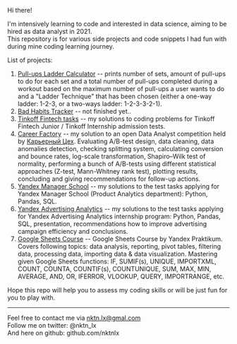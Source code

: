 Hi there!


I'm intensively learning to code and interested in data science, aiming to be hired as data analyst in 2021.  
This repository is for various side projects and code snippets I had fun with during mine coding learning journey.  


List of projects:
1. [Pull-ups Ladder Calculator](https://github.com/nktnlx/side_projects/tree/master/1_pull-ups_ladder) -- prints number of sets, amount of pull-ups to do for each set and a total number of pull-ups completed during a workout based on the maximum number of pull-ups a user wants to do and a "Ladder Technique" that has been chosen (either a one-way ladder: 1-2-3, or a two-ways ladder: 1-2-3-3-2-1).  
2. [Bad Habits Tracker](https://github.com/nktnlx/side_projects) -- not finished yet..
3. [Tinkoff Fintech tasks](https://github.com/nktnlx/side_projects/tree/master/3_tinkoff_fintech_tasks) -- my solutions to coding problems for Tinkoff Fintech Junior / Tinkoff Internship admission tests.  
4. [Career Factory](https://github.com/nktnlx/side_projects/tree/master/4_career_factory) -- my solution to an open Data Analyst competition held by [Карьерный Цех](https://careerfactory.ru/). Evaluating A/B-test design, data cleaning, data anomalies detection, checking splitting system, calculating conversion and bounce rates, log-scale transformation, Shapiro–Wilk test of normality, performing a bunch of A/B-tests using different statistical approaches (Z-test, Mann-Whitney rank test), plotting results, concluding and giving recommendations for follow-up actions.       
5. [Yandex Manager School](https://github.com/nktnlx/side_projects/tree/master/5_ya_manager_school) -- my solutions to the test tasks applying for Yandex Manager School (Product Analytics department): Python, Pandas, SQL.  
6. [Yandex Advertising Analytics](https://github.com/nktnlx/side_projects/tree/master/6_ya_ad_internship) -- my solutions to the test tasks applying for Yandex Advertising Analytics internship program: Python, Pandas, SQL, presentation, recommendations how to improve advertising campaign efficiency and conclusions.  
7. [Google Sheets Course](hhttps://github.com/nktnlx/side_projects/tree/master/7_ya_google_sheets) -- Google Sheets Course by Yandex Praktikum. Covers following topics: data analysis, reporting, pivot tables, filtering data, processing data, importing data & data visualization. Mastering given Google Sheets functions: IF, SUMIF(s), UNIQUE, IMPORTXML, COUNT, COUNTA, COUNTIF(s), COUNTUNIQUE, SUM, MAX, MIN, AVERAGE, AND, OR, IFERROR, VLOOKUP, QUERY, IMPORTRANGE, etc. 




Hope this repo will help you to assess my coding skills or will be just fun for you to play with.  



--------------------------------------------
Feel free to contact me via nktn.lx@gmal.com  
Follow me on twitter: @nktn_lx  
And here on github: github.com/nktnlx  